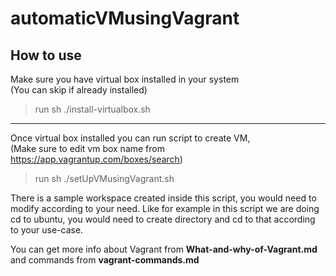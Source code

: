 # automaticVMusingVagrant

## How to use
Make sure you have virtual box installed in your system <br/>
(You can skip if already installed)<br/>
> run sh ./install-virtualbox.sh <br/> 
--------------------------------------------------------------------------------------
Once virtual box installed you can run script to create VM, <br/>
(Make sure to edit vm box name from https://app.vagrantup.com/boxes/search) <br/>
> run sh ./setUpVMusingVagrant.sh </br> 

There is a sample workspace created inside this script, you would need to modify according to your need. Like for example in this script we are doing cd to ubuntu, you would need to create directory and cd to that according to your use-case.<br/>

You can get more info about Vagrant from **What-and-why-of-Vagrant.md** and commands from **vagrant-commands.md** <br/>
